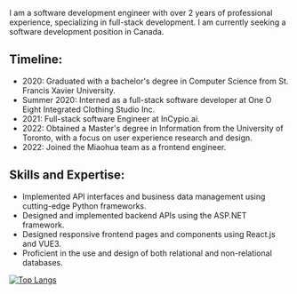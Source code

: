 I am a software development engineer with over 2 years of professional experience, specializing in full-stack development. I am currently seeking a software development position in Canada.

## Timeline:
- 2020: Graduated with a bachelor's degree in Computer Science from St. Francis Xavier University.
- Summer 2020: Interned as a full-stack software developer at One O Eight Integrated Clothing Studio Inc.
- 2021: Full-stack software Engineer at InCypio.ai.
- 2022: Obtained a Master's degree in Information from the University of Toronto, with a focus on user experience research and design.
- 2022: Joined the Miaohua team as a frontend engineer.


## Skills and Expertise:
- Implemented API interfaces and business data management using cutting-edge Python frameworks.
- Designed and implemented backend APIs using the ASP.NET framework.
- Designed responsive frontend pages and components using React.js and VUE3.
- Proficient in the use and design of both relational and non-relational databases.


[![Top Langs](https://github-readme-stats.vercel.app/api/top-langs/?username=lu-wenxuan&layout=compact)](https://github.com/anuraghazra/github-readme-stats)
